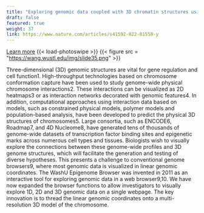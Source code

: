```yaml
---
title: "Exploring genomic data coupled with 3D chromatin structures using the WashU Epigenome Browser"
draft: false
featured: true
weight: 37
link: https://www.nature.com/articles/s41592-022-01550-y
---
```

[Learn more](https://www.nature.com/articles/s41592-022-01550-y)
{{< load-photoswipe >}}
{{< figure src = "https://wang.wustl.edu/img/slide35.png" >}}

Three-dimensional (3D) genomic structures are vital for gene regulation and cell function1. High-throughput technologies based on chromosome conformation capture have been used to study genome-wide physical chromosome interactions2. These interactions can be visualized as 2D heatmaps3 or as interaction networks decorated with genomic features4. In addition, computational approaches using interaction data based on models, such as constrained physical models, polymer models and population-based analysis, have been developed to predict the physical 3D structures of chromosomes5. Large consortia, such as ENCODE6, Roadmap7, and 4D Nucleome8, have generated tens of thousands of genome-wide datasets of transcription factor binding sites and epigenetic marks across numerous cell types and tissues. Biologists wish to visually explore the connections between these genome-wide profiles and 3D genome structures, which will facilitate the generation and testing of diverse hypotheses. This presents a challenge to conventional genome browsers9, where most genomic data is visualized in linear genomic coordinates. The WashU Epigenome Browser was invented in 2011 as an interactive tool for exploring genomic data in a web browser9,10. We have now expanded the browser functions to allow investigators to visually explore 1D, 2D and 3D genomic data on a single webpage. The key innovation is to thread the linear genomic coordinates onto a multi-resolution 3D model of the chromosome.


